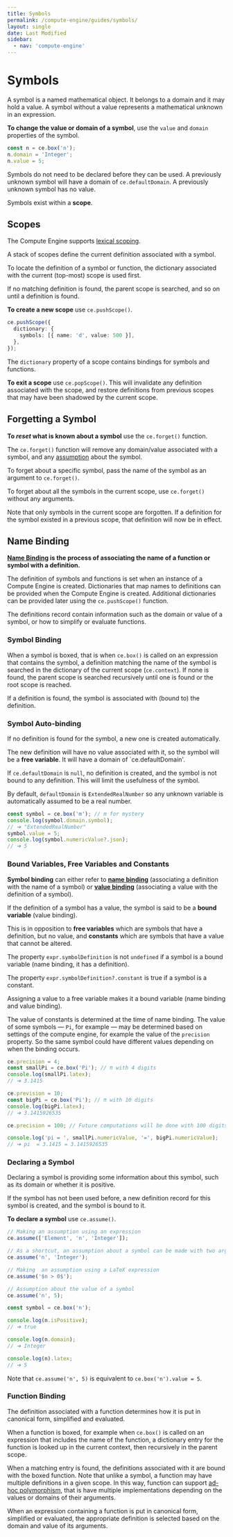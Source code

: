 ```yaml
---
title: Symbols
permalink: /compute-engine/guides/symbols/
layout: single
date: Last Modified
sidebar:
  - nav: 'compute-engine'
---
```


# Symbols

A symbol is a named mathematical object. It belongs to a domain and it may 
hold a value. A symbol without a value represents a mathematical unknown
in an expression.

**To change the value or domain of a symbol**, use the `value` and `domain` 
properties of the symbol.

```ts
const n = ce.box('n');
n.domain = 'Integer';
n.value = 5;
```

Symbols do not need to be declared before they can be used. A previously 
unknown symbol will have a domain of `ce.defaultDomain`. 
A previously unknown symbol has no value.

Symbols exist within a **scope**.

## Scopes

The Compute Engine supports
[lexical scoping](<https://en.wikipedia.org/wiki/Scope_(computer_science)>).

A stack of scopes define the current definition associated with a symbol.

To locate the definition of a symbol or function, the dictionary associated with
the current (top-most) scope is used first.

If no matching definition is found, the parent scope is searched, and so on
until a definition is found.

**To create a new scope** use `ce.pushScope()`.

```ts
ce.pushScope({
  dictionary: {
    symbols: [{ name: 'd', value: 500 }],
  },
});
```

The `dictionary` property of a scope contains bindings for symbols and
functions.

**To exit a scope** use `ce.popScope()`. This will invalidate any definition
associated with the scope, and restore definitions from previous scopes that may
have been shadowed by the current scope.

## Forgetting a Symbol

**To _reset_ what is known about a symbol** use the `ce.forget()` function.

The `ce.forget()` function will remove any domain/value associated with a 
symbol, and any [assumption](/compute-engine/guides/assumptions) about the symbol.

To forget about a specific symbol, pass the name of the symbol as an argument 
to `ce.forget()`.

To forget about all the symbols in the current scope, use `ce.forget()` without
any arguments.

Note that only symbols in the current scope are forgotten. If a definition
for the symbol existed in a previous scope, that definition will now
be in effect.

## Name Binding

**[Name Binding](https://en.wikipedia.org/wiki/Name_binding) is the process of
associating the name of a function or symbol with a definition.**

The definition of symbols and functions is set when an instance of a Compute
Engine is created. Dictionaries that map names to definitions can be provided 
when the Compute Engine is created. Additional dictionaries can be
provided later using the `ce.pushScope()` function.

The definitions record contain information such as the domain or value of a
symbol, or how to simplify or evaluate functions.

### Symbol Binding

When a symbol is boxed, that is when `ce.box()` is called on an expression that
contains the symbol, a definition matching the name of the symbol is searched in
the dictionary of the current scope (`ce.context`). If none is found, the parent
scope is searched recursively until one is found or the root scope is reached.

If a definition is found, the symbol is associated with (bound to) the
definition.

### Symbol Auto-binding

If no definition is found for the symbol, a new one is created automatically.

The new definition will have no value associated with it, so the symbol will be
a **free variable**. It will have a domain of `ce.defaultDomain'.

If `ce.defaultDomain` is `null`, no definition is created, and the symbol is not
bound to any definition. This will limit the usefulness of the symbol.

By default, `defaultDomain` is `ExtendedRealNumber` so any unknown variable is
automatically assumed to be a real number.

```js
const symbol = ce.box('m'); // m for mystery
console.log(symbol.domain.symbol);
// ➔ "ExtendedRealNumber"
symbol.value = 5;
console.log(symbol.numericValue?.json);
// ➔ 5
```

### Bound Variables, Free Variables and Constants

**Symbol binding** can either refer to
[**name binding**](https://en.wikipedia.org/wiki/Name_binding) (associating a
definition with the name of a symbol) or
[**value binding**](https://en.wikipedia.org/wiki/Free_variables_and_bound_variables)
(associating a value with the definition of a symbol).

If the definition of a symbol has a value, the symbol is said to be a **bound
variable** (value binding).

This is in opposition to **free variables** which are symbols that have a
definition, but no value, and **constants** which are symbols that have a value
that cannot be altered.

The property `expr.symbolDefinition` is not `undefined` if a symbol is a bound
variable (name binding, it has a definition).

The property `expr.symbolDefinition?.constant` is true if a symbol is a
constant.

Assigning a value to a free variable makes it a bound variable (name binding and
value binding).

The value of constants is determined at the time of name binding. The value of
some symbols — `Pi`, for example — may be determined based on settings of the
compute engine, for example the value of the `precision` property. So the same
symbol could have different values depending on when the binding occurs.

```js
ce.precision = 4;
const smallPi = ce.box('Pi'); // π with 4 digits
console.log(smallPi.latex);
// ➔ 3.1415

ce.prevision = 10;
const bigPi = ce.box('Pi'); // π with 10 digits
console.log(bigPi.latex);
// ➔ 3.1415926535

ce.precision = 100; // Future computations will be done with 100 digits

console.log('pi = ', smallPi.numericValue, '=', bigPi.numericValue);
// ➔ pi  = 3.1415 = 3.1415926535
```

### Declaring a Symbol

Declaring a symbol is providing some information about this symbol, such as its
domain or whether it is positive.

If the symbol has not been used before, a new definition record for this symbol
is created, and the symbol is bound to it.

**To declare a symbol** use `ce.assume()`.

```ts
// Making an assumption using an expression
ce.assume(['Element', 'n', 'Integer']);

// As a shortcut, an assumption about a symbol can be made with two arguments
ce.assume('n', 'Integer');

// Making  an assumption using a LaTeX expression
ce.assume('$n > 0$');

// Assumption about the value of a symbol
ce.assume('n', 5);

const symbol = ce.box('n');

console.log(n.isPositive);
// ➔ true

console.log(n.domain);
// ➔ Integer

console.log(n).latex;
// ➔ 5

```

Note that `ce.assume('n', 5)` is equivalent to `ce.box('n').value = 5`.


### Function Binding

The definition associated with a function determines how it is put in canonical
form, simplified and evaluated.

When a function is boxed, for example when `ce.box()` is called on an expression
that includes the name of the function, a dictionary entry for the function is 
looked up in the current context, then recursively in the parent scope.

When a matching entry is found, the definitions associated with it are 
bound with the boxed function. Note that unlike a symbol, a function may 
have multiple definitions in a given scope. In this way, function can support
[ad-hoc polymorphism](https://en.wikipedia.org/wiki/Ad_hoc_polymorphism), that
is have multiple implementations depending on the values or domains of their 
arguments.

When an expression containing a function is put in canonical form, 
simplified or evaluated, the appropriate definition is selected based on 
the domain and value of its arguments.